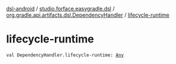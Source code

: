 [dsl-android](../../index.md) / [studio.forface.easygradle.dsl](../index.md) / [org.gradle.api.artifacts.dsl.DependencyHandler](index.md) / [lifecycle-runtime](./lifecycle-runtime.md)

# lifecycle-runtime

`val DependencyHandler.lifecycle-runtime: `[`Any`](https://kotlinlang.org/api/latest/jvm/stdlib/kotlin/-any/index.html)